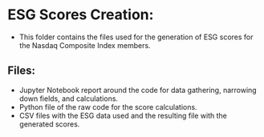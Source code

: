 # ESG Scores Creation:

- This folder contains the files used for the generation of ESG scores for the Nasdaq Composite Index members. 


## Files:

- Jupyter Notebook report around the code for data gathering, narrowing down fields, and calculations.
- Python file of the raw code for the score calculations.
- CSV files with the ESG data used and the resulting file with the generated scores.
